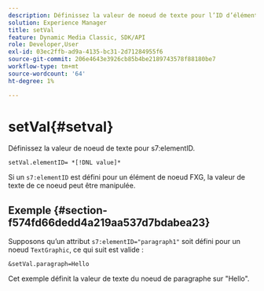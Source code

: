 ```yaml
---
description: Définissez la valeur de noeud de texte pour l’ID d’élément s7.
solution: Experience Manager
title: setVal
feature: Dynamic Media Classic, SDK/API
role: Developer,User
exl-id: 03ec2ffb-ad9a-4135-bc31-2d71284955f6
source-git-commit: 206e4643e3926cb85b4be2189743578f88180be7
workflow-type: tm+mt
source-wordcount: '64'
ht-degree: 1%

---
```


# setVal{#setval}

Définissez la valeur de noeud de texte pour s7:elementID.

`setVal.elementID= *[!DNL value]*`

Si un `s7:elementID` est défini pour un élément de noeud FXG, la valeur de texte de ce noeud peut être manipulée.

## Exemple {#section-f574fd66dedd4a219aa537d7bdabea23}

Supposons qu’un attribut `s7:elementID="paragraph1"` soit défini pour un noeud `TextGraphic`, ce qui suit est valide :

`&setVal.paragraph=Hello`

Cet exemple définit la valeur de texte du noeud de paragraphe sur &quot;Hello&quot;.
